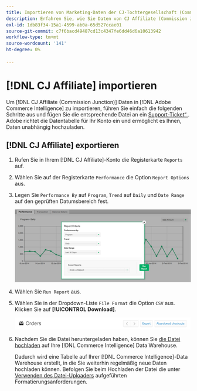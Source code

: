```yaml
---
title: Importieren von Marketing-Daten der CJ-Tochtergesellschaft (Commission Junction)
description: Erfahren Sie, wie Sie Daten von CJ Affiliate (Commission Junction) in  [!DNL Commerce Intelligence].L Commerce Intelligence] importieren.
exl-id: 1db83f34-15a1-4599-ab0a-65d527ccae01
source-git-commit: c7f6bacd49487cd13c4347fe6dd46d6a10613942
workflow-type: tm+mt
source-wordcount: '141'
ht-degree: 0%

---
```


# [!DNL CJ Affiliate] importieren

Um [!DNL CJ Affiliate (Commission Junction)] Daten in [!DNL Adobe Commerce Intelligence] zu importieren, führen Sie einfach die folgenden Schritte aus und fügen Sie die entsprechende Datei an ein [Support-Ticket“ ](https://experienceleague.adobe.com/docs/commerce-knowledge-base/kb/troubleshooting/miscellaneous/mbi-service-policies.html). Adobe richtet die Datentabelle für Ihr Konto ein und ermöglicht es Ihnen, Daten unabhängig hochzuladen.

## [!DNL CJ Affiliate] exportieren

1. Rufen Sie in Ihrem [!DNL CJ Affiliate]-Konto die Registerkarte `Reports` auf.

1. Wählen Sie auf der Registerkarte `Performance` die Option `Report Options` aus.

1. Legen Sie `Performance By` auf `Program`, `Trend` auf `Daily` und `Date Range` auf den geprüften Datumsbereich fest.

   ![export-cj-afffiliate-data](../../../assets/export-cj-affiliate-data-1.png)<!--{:.zoom}-->

1. Wählen Sie `Run Report` aus.

1. Wählen Sie in der Dropdown-Liste `File Format` die Option `CSV` aus.  Klicken Sie auf **[!UICONTROL Download]**.

   ![Exportieren von CJ-Affiliate-Daten](../../../assets/export-an-individual-order-2.jpg)<!--{:.zoom}-->

1. Nachdem Sie die Datei heruntergeladen haben, können Sie [die Datei hochladen](../connecting-data/using-file-uploader.md) auf Ihre [!DNL Commerce Intelligence] Data Warehouse.

   Dadurch wird eine Tabelle auf Ihrer [!DNL Commerce Intelligence]-Data Warehouse erstellt, in die Sie weiterhin regelmäßig neue Daten hochladen können. Befolgen Sie beim Hochladen der Datei die unter [Verwenden des Datei-Uploaders](../connecting-data/using-file-uploader.md) aufgeführten Formatierungsanforderungen.
